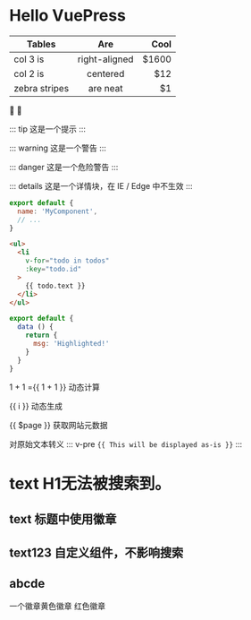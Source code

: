 # Hello VuePress

| Tables        | Are           | Cool  |
| ------------- |:-------------:| -----:|
| col 3 is      | right-aligned | $1600 |
| col 2 is      | centered      |   $12 |
| zebra stripes | are neat      |    $1 |

:tada: :100:

::: tip
这是一个提示
:::

::: warning
这是一个警告
:::

::: danger
这是一个危险警告
:::

::: details
这是一个详情块，在 IE / Edge 中不生效
:::

``` js
export default {
  name: 'MyComponent',
  // ...
}
```

``` html
<ul>
  <li
    v-for="todo in todos"
    :key="todo.id"
  >
    {{ todo.text }}
  </li>
</ul>
```

``` js {4}
export default {
  data () {
    return {
      msg: 'Highlighted!'
    }
  }
}
```

1 + 1 ={{ 1 + 1 }} <Badge>动态计算</Badge>

<span v-for="i in 3">{{ i }} </span> <Badge>动态生成</Badge>

{{ $page }} <Badge>获取网站元数据</Badge>

<Badge>对原始文本转义</Badge>
::: v-pre
`{{ This will be displayed as-is }}`
::: 

# text H1无法被搜索到。
## text <Badge>标题中使用徽章</Badge> <OutboundLink></OutboundLink>
## text123 <Badge>自定义组件，不影响搜索</Badge>
## abcde

<script>
    /* alert('测试内容'); */
    /* 建议使用多行注释。 */
    console.log('此处的代码，将会直接执行');
</script>

<Badge>一个徽章</Badge><Badge type="warning" vertical="top">黄色徽章</Badge>
<Badge type="error" vertical="middle">红色徽章</Badge>
